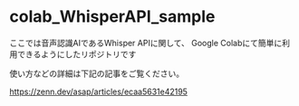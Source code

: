 # colab_WhisperAPI_sample

ここでは音声認識AIであるWhisper APIに関して、
Google Colabにて簡単に利用できるようにしたリポジトリです　

使い方などの詳細は下記の記事をご覧ください。

https://zenn.dev/asap/articles/ecaa5631e42195

